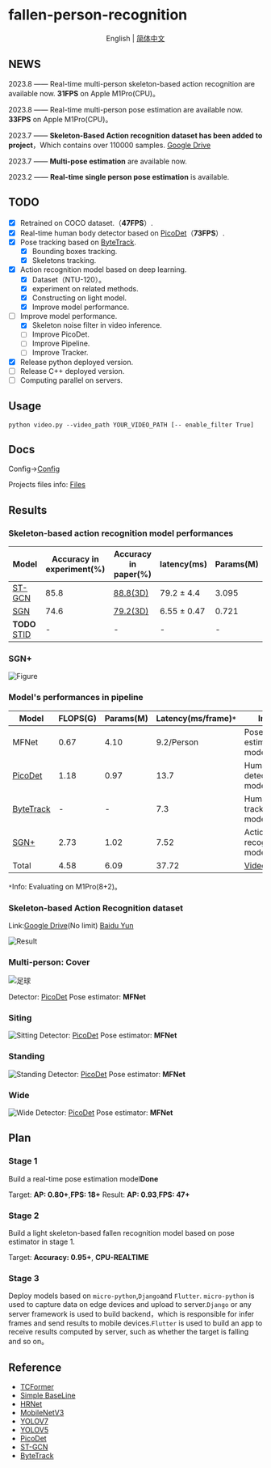 # fallen-person-recognition
<div align="center">

English | [简体中文](README_CN.md)

</div>

## NEWS

 2023.8 —— Real-time multi-person skeleton-based action recognition are available now. **31FPS** on Apple M1Pro(CPU)。

 2023.8 —— Real-time multi-person pose estimation are available now. **33FPS** on Apple M1Pro(CPU)。

 2023.7 —— **Skeleton-Based Action recognition dataset has been added to project**，Which contains over 110000 samples. [Google Drive](https://drive.google.com/drive/folders/1-n0jYog_vLufOdzq5lYgvuI1q_ulrpD8?usp=drive_link)

 2023.7 —— **Multi-pose estimation** are available now.

 2023.2 —— **Real-time single person pose estimation** is available. 

## TODO
- [x] Retrained on COCO dataset.（**47FPS**）.
- [x] Real-time human body detector based on [PicoDet](https://arxiv.org/pdf/2111.00902.pdf)（**73FPS**）.
- [x] Pose tracking based on [ByteTrack](https://arxiv.org/pdf/2110.06864.pdf).
  - [x] Bounding boxes tracking.
  - [x] Skeletons tracking.
- [x] Action recognition model based on deep learning.
  - [x] Dataset（NTU-120）。
  - [x] experiment on related methods.
  - [x] Constructing on light model.
  - [x] Improve model performance.
- [ ] Improve model performance.
  - [x] Skeleton noise filter in video inference.
  - [ ] Improve PicoDet.
  - [ ] Improve Pipeline.
  - [ ] Improve Tracker.
- [x] Release python deployed version.
- [ ] Release C++ deployed version.
- [ ] Computing parallel on servers.

## Usage
```{bash}
python video.py --video_path YOUR_VIDEO_PATH [-- enable_filter True]
```

## Docs
Config→[Config](https://github.com/qhtLucifer/fallen-person-recognize/blob/main/docs/config.md)


Projects files info: [Files](https://github.com/qhtLucifer/fallen-person-recognize/blob/main/docs/structure.md)

## Results

### Skeleton-based action recognition model performances

| Model                                             | Accuracy in experiment(%) | Accuracy in paper(%)                                     | latency(ms) | Params(M) |
| ------------------------------------------------ | ------------- | ------------------------------------------------- | ------------ | --------- |
| [ST-GCN](https://arxiv.org/pdf/1801.07455v2.pdf) | 85.8          | [88.8(3D)](https://arxiv.org/pdf/1801.07455v2.pdf) | 79.2  ± 4.4  | 3.095     |
|[SGN](https://arxiv.org/pdf/1904.01189.pdf)|74.6|[79.2(3D)](https://arxiv.org/pdf/1904.01189.pdf)|6.55 ± 0.47|0.721|
|**TODO** [STID](https://arxiv.org/pdf/2208.05233.pdf)|-|-|-|-|

### SGN+
![Figure](https://github.com/qhtLucifer/fallen-person-recognize/blob/main/examples/SGN-accuracy.png)

### Model's performances in pipeline 

| Model                                              | FLOPS(G) | Params(M) | Latency(ms/frame)`*` | Info                                                                                           |
| ------------------------------------------------- | -------- | --------- | ------------------------- | ---------------------------------------------------------------------------------------------- |
| MFNet                                             | 0.67     | 4.10      | 9.2/Person                     | Pose estimation model.                                                                                   |
| [PicoDet](https://arxiv.org/pdf/2111.00902.pdf)   | 1.18     | 0.97      | 13.7                      | Human detection model.                                                                         |  |
| [ByteTrack](https://arxiv.org/pdf/2110.06864.pdf) | -        | -         | 7.3                       | Human tracking model.                                                        |
| [SGN+](https://arxiv.org/pdf/1904.01189.pdf) | 2.73        | 1.02        |7.52                       | Action recognition model.                                                                        |
| Total                                              | 4.58     | 6.09      | 37.72                        | [Video](https://github.com/qhtLucifer/fallen-person-recognize/blob/main/examples/video.mov) |

`*`Info: Evaluating on M1Pro(8+2)。

### Skeleton-based Action Recognition dataset
Link:[Google Drive](https://drive.google.com/drive/folders/1-n0jYog_vLufOdzq5lYgvuI1q_ulrpD8?usp=drive_link)(No limit)  [Baidu Yun](https://pan.baidu.com/s/1Mw040S7RUPSiRFxxCGgxZA?pwd=p7sc)

![Result](https://github.com/qhtLucifer/fallen-person-recognize/blob/main/examples/ST-GCN_Skeleton.jpg)

### Multi-person: Cover
![足球](https://github.com/qhtLucifer/fallen-person-recognize/blob/main/examples/multi-pose-estimation.png)

 Detector: [PicoDet](https://arxiv.org/pdf/2111.00902.pdf)
 Pose estimator: **MFNet** 

### Siting

![Sitting](https://github.com/qhtLucifer/fallen-person-recognize/blob/main/examples/sit-pose-estimation.png)
 Detector: [PicoDet](https://arxiv.org/pdf/2111.00902.pdf)
 Pose estimator: **MFNet** 

### Standing

![Standing](https://github.com/qhtLucifer/fallen-person-recognize/blob/main/examples/stand-pose-estimation.png)
 Detector: [PicoDet](https://arxiv.org/pdf/2111.00902.pdf)
 Pose estimator: **MFNet** 

### Wide
![Wide](https://github.com/qhtLucifer/fallen-person-recognize/blob/main/examples/wide_angle1.jpg)
 Detector: [PicoDet](https://arxiv.org/pdf/2111.00902.pdf)
 Pose estimator:  **MFNet** 

## Plan
### Stage 1
Build a real-time pose estimation model**Done**
  
Target: **AP: 0.80+**,**FPS: 18+** 
Result: **AP: 0.93**,**FPS: 47+** 
### Stage 2
Build a light skeleton-based fallen recognition model based on pose estimator in stage 1.
  
Target: **Accuracy: 0.95+**, **CPU-REALTIME**

### Stage 3
Deploy models based on `micro-python`,`Django`and `Flutter`. `micro-python` is used to capture data on edge devices and upload to server.`Django` or any server framework is used to build backend，which is responsible for infer frames and send results to mobile devices.`Flutter` is used to build an app to receive results computed by server, such as whether the target is falling and so on。
## Reference
+ [TCFormer](https://arxiv.org/pdf/2204.08680.pdf)
+ [Simple BaseLine](https://arxiv.org/pdf/1804.06208.pdf)
+ [HRNet](https://arxiv.org/pdf/1902.09212.pdf)
+ [MobileNetV3](https://openaccess.thecvf.com/content_ICCV_2019/papers/Howard_Searching_for_MobileNetV3_ICCV_2019_paper.pdf)
+ [YOLOV7](https://arxiv.org/pdf/2207.02696.pdf)
+ [YOLOV5](https://github.com/ultralytics/yolov5)
+ [PicoDet](https://arxiv.org/pdf/2111.00902.pdf)
+ [ST-GCN](https://arxiv.org/pdf/1801.07455v2.pdf) 
+ [ByteTrack](https://arxiv.org/pdf/2110.06864.pdf)